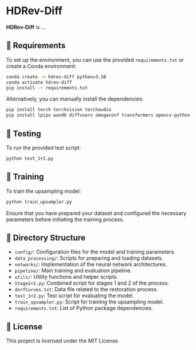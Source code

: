 # HDRev-Diff

**HDRev-Diff** is ...

## 🧰 Requirements

To set up the environment, you can use the provided `requirements.txt` or create a Conda environment:

```bash
conda create -n hdrev-diff python=3.10
conda activate hdrev-diff
pip install -r requirements.txt
```


Alternatively, you can manually install the dependencies:

```bash
pip install torch torchvision torchaudio
pip install lpips wandb diffusers omegaconf transformers opencv-python h5py hdf5plugin matplotlib
```


## 🧪 Testing

To run the provided test script:

```bash
python test_1+2.py
```



## 🚀 Training

To train the upsampling model:

```bash
python train_upsampler.py
```



Ensure that you have prepared your dataset and configured the necessary parameters before initiating the training process.

## 📂 Directory Structure

* `config/`: Configuration files for the model and training parameters.
* `data_processing/`: Scripts for preparing and loading datasets.
* `networks/`: Implementation of the neural network architectures.
* `pipeline/`: Main training and evaluation pipeline.
* `utils/`: Utility functions and helper scripts.
* `Stage1+2.py`: Combined script for stages 1 and 2 of the process.
* `dorfCurves.txt`: Data file related to the restoration process.
* `test_1+2.py`: Test script for evaluating the model.
* `train_upsampler.py`: Script for training the upsampling model.
* `requirements.txt`: List of Python package dependencies.

## 📄 License

This project is licensed under the MIT License.
